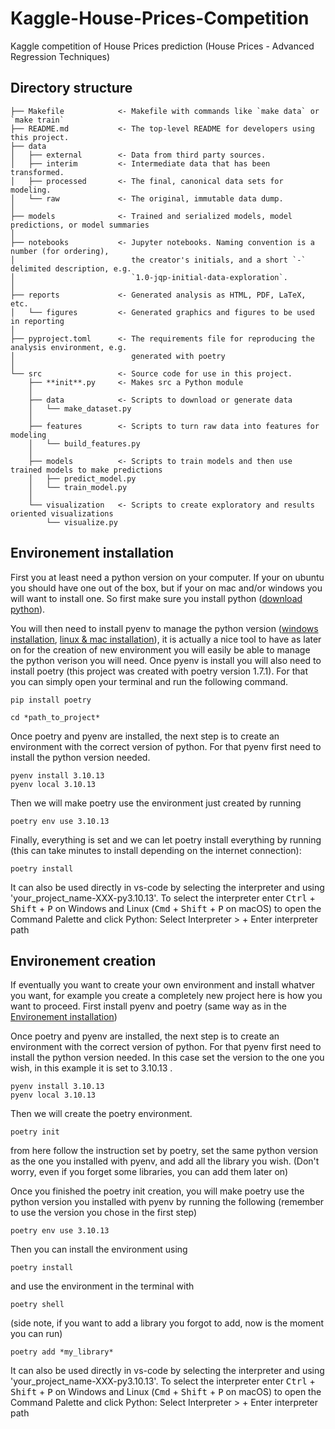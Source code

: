 # Kaggle-House-Prices-Competition

Kaggle competition of House Prices prediction (House Prices - Advanced Regression Techniques)

## Directory structure

```
├── Makefile            <- Makefile with commands like `make data` or `make train`
├── README.md           <- The top-level README for developers using this project.
├── data
│   ├── external        <- Data from third party sources.
│   ├── interim         <- Intermediate data that has been transformed.
│   ├── processed       <- The final, canonical data sets for modeling.
│   └── raw             <- The original, immutable data dump.
│
├── models              <- Trained and serialized models, model predictions, or model summaries
│
├── notebooks           <- Jupyter notebooks. Naming convention is a number (for ordering),
│                          the creator's initials, and a short `-` delimited description, e.g.
│                          `1.0-jqp-initial-data-exploration`.
│
├── reports             <- Generated analysis as HTML, PDF, LaTeX, etc.
│   └── figures         <- Generated graphics and figures to be used in reporting
│
├── pyproject.toml      <- The requirements file for reproducing the analysis environment, e.g.
│                          generated with poetry
│
└── src                 <- Source code for use in this project.
    ├── **init**.py     <- Makes src a Python module
    │
    ├── data            <- Scripts to download or generate data
    │   └── make_dataset.py
    │
    ├── features        <- Scripts to turn raw data into features for modeling
    │   └── build_features.py
    │
    ├── models          <- Scripts to train models and then use trained models to make predictions
    │   ├── predict_model.py
    │   └── train_model.py
    │
    └── visualization   <- Scripts to create exploratory and results oriented visualizations
        └── visualize.py
```

## Environement installation

First you at least need a python version on your computer. If your on ubuntu you should have one out of the box, but if your on mac and/or windows you will want to install one. So first make sure you install python ([download python](https://www.python.org/downloads/)).

You will then need to install pyenv to manage the python version ([windows installation](https://github.com/pyenv-win/pyenv-win), [linux & mac installation](https://github.com/pyenv/pyenv)), it is actually a nice tool to have as later on for the creation of new environment you will easily be able to manage the python verison you will need. Once pyenv is install you will also need to install poetry (this project was created with poetry version 1.7.1). For that you can simply open your terminal and run the following command.

```
pip install poetry
```

```
cd *path_to_project*
```

Once poetry and pyenv are installed, the next step is to create an environment with the correct version of python. For that pyenv first need to install the python version needed.

```
pyenv install 3.10.13
pyenv local 3.10.13
```

Then we will make poetry use the environment just created by running

```
poetry env use 3.10.13
```

Finally, everything is set and we can let poetry install everything by running (this can take minutes to install depending on the internet connection):

```
poetry install
```

It can also be used directly in vs-code by selecting the interpreter and using 'your_project_name-XXX-py3.10.13'.
To select the interpreter enter <kbd>Ctrl</kbd> + <kbd>Shift</kbd> + <kbd>P</kbd> on Windows and Linux (<kbd>Cmd</kbd> + <kbd>Shift</kbd> + <kbd>P</kbd> on macOS) to open the Command Palette and click Python: Select Interpreter > + Enter interpreter path

## Environement creation

If eventually you want to create your own environment and install whatver you want, for example you create a completely new project here is how you want to proceed. First install pyenv and poetry (same way as in the [Environement installation](#environement-installation))

Once poetry and pyenv are installed, the next step is to create an environment with the correct version of python. For that pyenv first need to install the python version needed. In this case set the version to the one you wish, in this example it is set to 3.10.13 .

```
pyenv install 3.10.13
pyenv local 3.10.13
```

Then we will create the poetry environment.

```
poetry init
```

from here follow the instruction set by poetry, set the same python version as the one you installed with pyenv, and add all the library you wish. (Don't worry, even if you forget some libraries, you can add them later on)

Once you finished the poetry init creation, you will make poetry use the python version you installed with pyenv by running the following (remember to use the version you chose in the first step)

```
poetry env use 3.10.13
```

Then you can install the environment using

```
poetry install
```

and use the environment in the terminal with

```
poetry shell
```

(side note, if you want to add a library you forgot to add, now is the moment you can run)

```
poetry add *my_library*
```

It can also be used directly in vs-code by selecting the interpreter and using 'your_project_name-XXX-py3.10.13'.
To select the interpreter enter <kbd>Ctrl</kbd> + <kbd>Shift</kbd> + <kbd>P</kbd> on Windows and Linux (<kbd>Cmd</kbd> + <kbd>Shift</kbd> + <kbd>P</kbd> on macOS) to open the Command Palette and click Python: Select Interpreter > + Enter interpreter path
